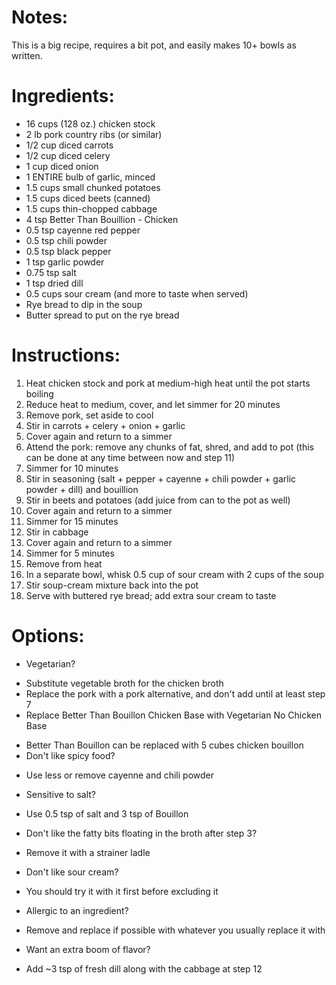 # Notes: 
This is a big recipe, requires a bit pot, and easily makes 10+ bowls as written.

# Ingredients:
- 16 cups (128 oz.) chicken stock
- 2 lb pork country ribs (or similar)
- 1/2 cup diced carrots
- 1/2 cup diced celery
- 1 cup diced onion
- 1 ENTIRE bulb of garlic, minced 
- 1.5 cups small chunked potatoes
- 1.5 cups diced beets (canned)
- 1.5 cups thin-chopped cabbage
- 4 tsp Better Than Bouillion - Chicken
- 0.5 tsp cayenne red pepper
- 0.5 tsp chili powder
- 0.5 tsp black pepper
- 1 tsp garlic powder
- 0.75 tsp salt
- 1 tsp dried dill
- 0.5 cups sour cream (and more to taste when served)
- Rye bread to dip in the soup
- Butter spread to put on the rye bread

# Instructions:
1. Heat chicken stock and pork at medium-high heat until the pot starts boiling
2. Reduce heat to medium, cover, and let simmer for 20 minutes
3. Remove pork, set aside to cool
4. Stir in carrots + celery + onion + garlic
5. Cover again and return to a simmer
6. Attend the pork: remove any chunks of fat, shred, and add to pot (this can be done at any time between now and step 11)
7. Simmer for 10 minutes
8. Stir in seasoning (salt + pepper + cayenne + chili powder + garlic powder + dill) and bouillion
9. Stir in beets and potatoes (add juice from can to the pot as well)
10. Cover again and return to a simmer
11. Simmer for 15 minutes
12. Stir in cabbage
13. Cover again and return to a simmer
14. Simmer for 5 minutes
15. Remove from heat
16. In a separate bowl, whisk 0.5 cup of sour cream with 2 cups of the soup
17. Stir soup-cream mixture back into the pot
18. Serve with buttered rye bread; add extra sour cream to taste

# Options:
- Vegetarian? 
* Substitute vegetable broth for the chicken broth
* Replace the pork with a pork alternative, and don't add until at least step 7
* Replace Better Than Bouillon Chicken Base with Vegetarian No Chicken Base
- Better Than Bouillon can be replaced with 5 cubes chicken bouillon
- Don't like spicy food?
* Use less or remove cayenne and chili powder
- Sensitive to salt?
* Use 0.5 tsp of salt and 3 tsp of Bouillon
- Don't like the fatty bits floating in the broth after step 3?
* Remove it with a strainer ladle
- Don't like sour cream?
* You should try it with it first before excluding it
- Allergic to an ingredient?
* Remove and replace if possible with whatever you usually replace it with
- Want an extra boom of flavor?
* Add ~3 tsp of fresh dill along with the cabbage at step 12
